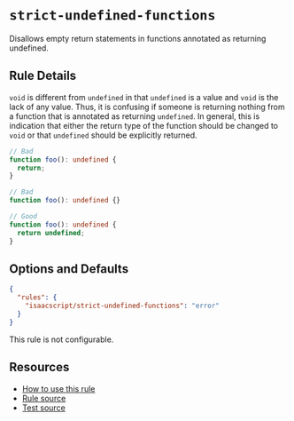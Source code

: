 # `strict-undefined-functions`

Disallows empty return statements in functions annotated as returning undefined.

## Rule Details

`void` is different from `undefined` in that `undefined` is a value and `void` is the lack of any value. Thus, it is confusing if someone is returning nothing from a function that is annotated as returning `undefined`. In general, this is indication that either the return type of the function should be changed to `void` or that `undefined` should be explicitly returned.

```ts
// Bad
function foo(): undefined {
  return;
}

// Bad
function foo(): undefined {}

// Good
function foo(): undefined {
  return undefined;
}
```

## Options and Defaults

```json
{
  "rules": {
    "isaacscript/strict-undefined-functions": "error"
  }
}
```

This rule is not configurable.

## Resources

- [How to use this rule](../../README.md#install--usage)
- [Rule source](../../src/rules/strict-undefined-functions.ts)
- [Test source](../../tests/rules/strict-undefined-functions.test.ts)
